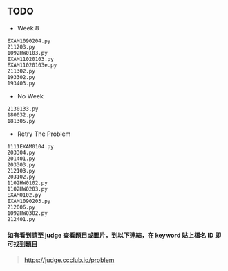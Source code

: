 ## TODO

- Week 8
```
EXAM1090204.py
211203.py
1092HW0103.py
EXAM11020103.py
EXAM11020103e.py
211302.py
193302.py
193403.py
```

- No Week
```
2130133.py
180032.py
181305.py
```

- Retry The Problem
```
1111EXAM0104.py
203304.py
201401.py
203303.py
212103.py
203102.py
1102HW0102.py
1102HW0203.py
EXAM0102.py
EXAM1090203.py
212006.py
1092HW0302.py
212401.py
```

#### 如有看到請至 judge 查看題目或圖片，到以下連結，在 keyword 貼上檔名 ID 即可找到題目

> https://judge.ccclub.io/problem